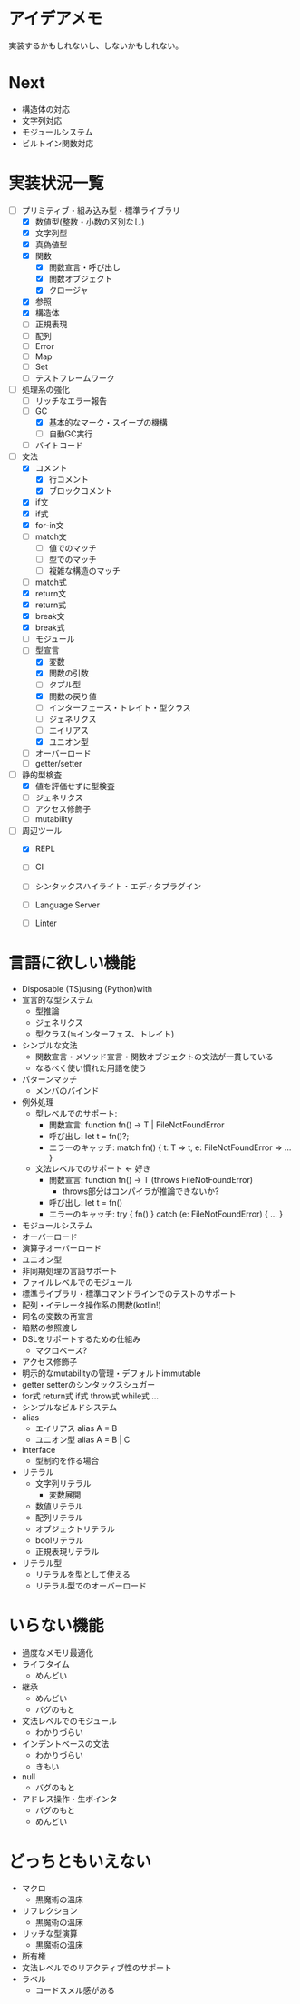 # アイデアメモ

実装するかもしれないし、しないかもしれない。

# Next
- 構造体の対応
- 文字列対応
- モジュールシステム
- ビルトイン関数対応


# 実装状況一覧

- [ ] プリミティブ・組み込み型・標準ライブラリ
    - [x] 数値型(整数・小数の区別なし)
    - [x] 文字列型
    - [x] 真偽値型
    - [x] 関数
        - [x] 関数宣言・呼び出し
        - [x] 関数オブジェクト
        - [x] クロージャ
    - [x] 参照
    - [x] 構造体
    - [ ] 正規表現
    - [ ] 配列
    - [ ] Error
    - [ ] Map
    - [ ] Set
    - [ ] テストフレームワーク
- [ ] 処理系の強化
    - [ ] リッチなエラー報告
    - [ ] GC
        - [x] 基本的なマーク・スイープの機構
        - [ ] 自動GC実行
    - [ ] バイトコード
- [ ] 文法
    - [x] コメント
        - [x] 行コメント
        - [x] ブロックコメント
    - [x] if文
    - [x] if式
    - [x] for-in文
    - [ ] match文
        - [ ] 値でのマッチ
        - [ ] 型でのマッチ
        - [ ] 複雑な構造のマッチ
    - [ ] match式
    - [x] return文
    - [x] return式
    - [x] break文
    - [x] break式
    - [ ] モジュール
    - [ ] 型宣言
        - [x] 変数
        - [x] 関数の引数
        - [ ] タプル型
        - [x] 関数の戻り値
        - [ ] インターフェース・トレイト・型クラス
        - [ ] ジェネリクス
        - [ ] エイリアス
        - [x] ユニオン型
    - [ ] オーバーロード
    - [ ] getter/setter
- [ ] 静的型検査
    - [x] 値を評価せずに型検査
    - [ ] ジェネリクス
    - [ ] アクセス修飾子
    - [ ] mutability
- [ ] 周辺ツール
    - [x] REPL
    - [ ] CI
    - [ ] シンタックスハイライト・エディタプラグイン
    - [ ] Language Server
    - [ ] Linter


# 言語に欲しい機能

- Disposable (TS)using (Python)with
- 宣言的な型システム
    - 型推論
    - ジェネリクス
    - 型クラス(≒インターフェス、トレイト)
- シンプルな文法
    - 関数宣言・メソッド宣言・関数オブジェクトの文法が一貫している
    - なるべく使い慣れた用語を使う
- パターンマッチ
    - メンバのバインド
- 例外処理
    - 型レベルでのサポート:
        - 関数宣言: function fn() -> T | FileNotFoundError
        - 呼び出し: let t = fn()?;
        - エラーのキャッチ: match fn() { t: T => t, e: FileNotFoundError => ... }
    - 文法レベルでのサポート <- 好き
        - 関数宣言: function fn() -> T (throws FileNotFoundError)
            - throws部分はコンパイラが推論できないか?
        - 呼び出し: let t = fn()
        - エラーのキャッチ: try { fn() } catch (e: FileNotFoundError) { ... }
- モジュールシステム
- オーバーロード
- 演算子オーバーロード
- ユニオン型
- 非同期処理の言語サポート
- ファイルレベルでのモジュール
- 標準ライブラリ・標準コマンドラインでのテストのサポート
- 配列・イテレータ操作系の関数(kotlin!)
- 同名の変数の再宣言
- 暗黙の参照渡し
- DSLをサポートするための仕組み
    - マクロベース?
- アクセス修飾子
- 明示的なmutabilityの管理・デフォルトimmutable
- getter setterのシンタックスシュガー
- for式 return式 if式 throw式 while式 ...
- シンプルなビルドシステム
- alias
    - エイリアス alias A = B
    - ユニオン型 alias A = B | C
- interface
    - 型制約を作る場合
- リテラル
    - 文字列リテラル
        - 変数展開
    - 数値リテラル
    - 配列リテラル
    - オブジェクトリテラル
    - boolリテラル
    - 正規表現リテラル
- リテラル型
    - リテラルを型として使える
    - リテラル型でのオーバーロード


# いらない機能
- 過度なメモリ最適化
- ライフタイム
    - めんどい
- 継承
    - めんどい
    - バグのもと
- 文法レベルでのモジュール
    - わかりづらい
- インデントベースの文法
    - わかりづらい
    - きもい
- null
    - バグのもと
- アドレス操作・生ポインタ
    - バグのもと
    - めんどい


# どっちともいえない
- マクロ
    - 黒魔術の温床
- リフレクション
    - 黒魔術の温床
- リッチな型演算
    - 黒魔術の温床
- 所有権
- 文法レベルでのリアクティブ性のサポート
- ラベル
    - コードスメル感がある
